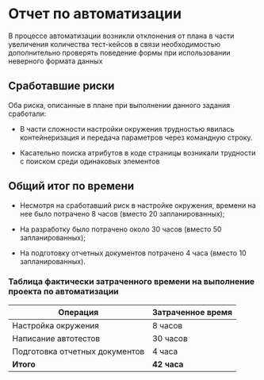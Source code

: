 # Отчет по автоматизации

В процессе автоматизации возникли отклонения от плана в части увеличения количества тест-кейсов в связи необходимостью 
дополнительно проверять поведение формы при использовании неверного формата данных

## Сработавшие риски

Оба риска, описанные в плане при выполнении данного задания сработали:

* В части сложности настройки окружения трудностью явилась контейнеризация и передача параметров через командную строку.

* Касательно поиска атрибутов в коде страницы возникали трудности с поиском среди одинаковых элементов
## Общий итог по времени

* Несмотря на сработавший риск в настройке окружения, времени на нее было потрачено 8 часов (вместо 20 запланированных);

* На разработку было потрачено около 30 часов (вместо 50 запланированных);

* На подготовку отчетных документов потрачено 4 часа (вместо 10 запланированных).

### Таблица фактически затраченного времени на выполнение проекта по автоматизации

| Операция | Затраченное время |
  | ------ | ----------- |
| Настройка окружения | 8 часов |
| Написание автотестов | 30 часов |
| Подготовка отчетных документов| 4 часа |
| **Итого**    | **42 часа**|


